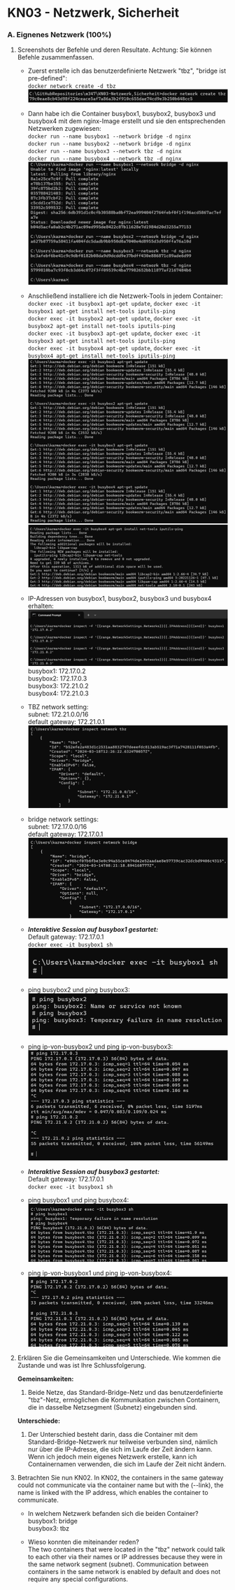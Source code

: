 # KN03 - Netzwerk, Sicherheit

### A. Eignenes Netzwerk (100%)
1. Screenshots der Befehle und deren Resultate. Achtung: Sie können Befehle zusammenfassen.

    - Zuerst erstelle ich das benutzerdefinierte Netzwerk "tbz", "bridge ist pre-defined": <br>
        `docker network create -d tbz` <br>
        ![](images/1.png) <br>

    - Dann habe ich die Container busybox1, busybox2, busybox3 und busybox4 mit dem nginx-Image erstellt und sie den entsprechenden Netzwerken zugewiesen: <br>
        `docker run --name busybox1 --network bridge -d nginx` <br>
        `docker run --name busybox2 --network bridge -d nginx` <br>
        `docker run --name busybox3 --network tbz -d nginx` <br>
        `docker run --name busybox4 --network tbz -d nginx` <br>
        ![](images/2.png) <br>

    - Anschließend installiere ich die Netzwerk-Tools in jedem Container: <br>
        `docker exec -it busybox1 apt-get update`, `docker exec -it busybox1 apt-get install net-tools iputils-ping` <br>
        `docker exec -it busybox2 apt-get update`, `docker exec -it busybox2 apt-get install net-tools iputils-ping` <br>
        `docker exec -it busybox3 apt-get update`, `docker exec -it busybox3 apt-get install net-tools iputils-ping` <br>
        `docker exec -it busybox4 apt-get update`, `docker exec -it busybox4 apt-get install net-tools iputils-ping` <br>
        ![](images/3.png) <br>
        ![](images/3.1.png) <br>

    - IP-Adressen von busybox1, busybox2, busybox3 und busybox4 erhalten: <br>
        ![](images/4.png) <br>
        busybox1: 172.17.0.2 <br>
        busybox2: 172.17.0.3 <br>
        busybox3: 172.21.0.2 <br>
        busybox4: 172.21.0.3 <br>
    
    - TBZ network setting: <br>
        subnet: 172.21.0.0/16 <br>
        default gateway: 172.21.0.1 <br>
        ![](images/5.png)
    
    - bridge network settings: <br>
        subnet: 172.17.0.0/16 <br>
        default gateway: 172.17.0.1 <br>
        ![](images/6.png)

    - ***Interaktive Session auf busybox1 gestartet:*** <br>
        Default gateway: 172.17.0.1 <br>
        `docker exec -it busybox1 sh` <br>
        ![](images/7.png) <br>

    - ping busybox2 und ping busybox3: <br>
        ![](images/8.png) <br>

    - ping ip-von-busybox2 und ping ip-von-busybox3: <br>
        ![](images/9.png) <br>
    
    - ***Interaktive Session auf busybox3 gestartet:*** <br>
        Default gateway: 172.17.0.1 <br>
        `docker exec -it busybox1 sh` <br>

    - ping busybox1 und ping busybox4: <br>
        ![](images/10.png) <br>

    - ping ip-von-busybox1 und ping ip-von-busybox4: <br>
        ![](images/11.png) <br>

2. Erklären Sie die Gemeinsamkeiten und Unterschiede. Wie kommen die Zustande und was ist Ihre Schlussfolgerung. <br>

    <strong>Gemeinsamkeiten:</strong> <br>
    1. Beide Netze, das Standard-Bridge-Netz und das benutzerdefinierte "tbz"-Netz, ermöglichen die Kommunikation zwischen Containern, die in dasselbe Netzsegment (Subnetz) eingebunden sind.
    
    <strong>Unterschiede:</strong> <br>
    1. Der Unterschied besteht darin, dass die Container mit dem Standard-Bridge-Netzwerk nur teilweise verbunden sind, nämlich nur über die IP-Adresse, die sich im Laufe der Zeit ändern kann. Wenn ich jedoch mein eigenes Netzwerk erstelle, kann ich Containernamen verwenden, die sich im Laufe der Zeit nicht ändern.

3. Betrachten Sie nun KN02.
    In KN02, the containers in the same gateway could not communicate via the container name but with the (--link), the name is linked with the IP address, which enables the container to communicate.

    - In welchem Netzwerk befanden sich die beiden Container? <br>
      busybox1: bridge <br>
      busybox3: tbz <br>

    - Wieso konnten die miteinander reden? <br>
      The two containers that were located in the "tbz" network could talk to each other via their names or IP addresses because they were in the same network segment (subnet). Communication between containers in the same network is enabled by default and does not require any special configurations.
